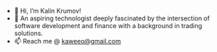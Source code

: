 - 👋 Hi, I’m Kalin Krumov!
- 👀 An aspiring technologist deeply fascinated by the intersection of software development and finance with a background in trading solutions.
- 📫 Reach me @ kaweeo@gmail.com

<!---
kaweeo/kaweeo is a ✨ special ✨ repository because its `README.md` (this file) appears on your GitHub profile.
You can click the Preview link to take a look at your changes.
--->
